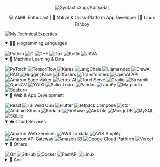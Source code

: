 <div align="center">
<p align="center">
  <img src="https://readme-typing-svg.demolab.com?font=Fira+Code&weight=500&size=30&pause=1000&color=4BFDF2&center=true&vCenter=true&width=300&lines=Syntaxtic+Sugr;Aditya+Raj&style=for-the-badge" alt="SyntaxticSugr/AdityaRaj" />
</p>

💻 AI/ML Enthusiast | 📱 Native & Cross-Platform App Developer | 🐧 Linux Fanboy
</div>

[![My Technical Experties](https://readme-typing-svg.demolab.com?font=Fira+Code&weight=500&duration=1500&pause=1000&color=4BFDF2&vCenter=true&repeat=false&width=300&lines=My+Technical+Experties)]()

<details open>
  <summary>👨‍💻 Programming Languages</summary><br>
  <img src="https://img.shields.io/badge/Python-3776AB?logo=python&logoColor=white&style=for-the-badge" alt="Python" />
  <img src="https://img.shields.io/badge/C-00599C?logo=c&logoColor=white&style=for-the-badge" alt="C" />
  <img src="https://img.shields.io/badge/C++-00599C.svg?logo=cplusplus&logoColor=white&style=for-the-badge" alt="C++" />
  <img src="https://img.shields.io/badge/Dart-0175C2.svg?logo=dart&logoColor=white&style=for-the-badge" alt="Dart" />
  <img src="https://img.shields.io/badge/Kotlin-7F52FF.svg?logo=kotlin&logoColor=white&style=for-the-badge" alt="Kotlin" />
  <img src="https://img.shields.io/badge/JAVA-FF7800.svg?logo=&logoColor=white&style=for-the-badge" alt="JAVA" />
</details>

<details open>
  <summary>🤖 Machine Learning & Data</summary>
  <br>
  <img src="https://img.shields.io/badge/PyTorch-EE4C2C?logo=pytorch&logoColor=white&style=for-the-badge" alt="PyTorch" />
  <img src="https://img.shields.io/badge/TensorFlow-FF6F00?logo=tensorflow&logoColor=white&style=for-the-badge" alt="TensorFlow" />
  <img src="https://img.shields.io/badge/Keras-D00000?logo=keras&logoColor=white&style=for-the-badge" alt="Keras" />
  <img src="https://img.shields.io/badge/LangChain-1C3C3C?logo=langchain&logoColor=white&style=for-the-badge" alt="LangChain" />
  <img src="https://img.shields.io/badge/LlamaIndex-000000?logo=ollama&logoColor=white&style=for-the-badge" alt="LlamaIndex" />
  <img src="https://img.shields.io/badge/CrewAI-FF5A50?logo=crewai&logoColor=white&style=for-the-badge" alt="CrewAI" />
  <img src="https://img.shields.io/badge/RAG-1C3C3C?logo=&logoColor=white&style=for-the-badge" alt="RAG" />
  <img src="https://img.shields.io/badge/HuggingFace-FFD21E?logo=huggingface&logoColor=black&style=for-the-badge" alt="HuggingFace" />
  <img src="https://img.shields.io/badge/Diffusers-FFD21E?logo=huggingface&logoColor=black&style=for-the-badge" alt="Diffusers" />
  <img src="https://img.shields.io/badge/Transformers-FFD21E?logo=huggingface&logoColor=black&style=for-the-badge" alt="Transformers" />
  <img src="https://img.shields.io/badge/OpenAI API-412991?logo=openai&logoColor=white&style=for-the-badge" alt="OpenAI API" />
  <img src="https://img.shields.io/badge/Amazon Sage Maker-232F3E?logo=amazon-web-services&logoColor=white&style=for-the-badge" alt="Amazon Sage Maker" />
  <img src="https://img.shields.io/badge/Vertex AI-4285F4?logo=google-cloud&logoColor=white&style=for-the-badge" alt="Vertex AI" />
  <img src="https://img.shields.io/badge/TorchServe-FF4B4B?logo=pytorch&logoColor=white&style=for-the-badge" alt="TorchServe" />
  <img src="https://img.shields.io/badge/Gradio-F97316?logo=gradio&logoColor=white&style=for-the-badge" alt="Gradio" />
  <img src="https://img.shields.io/badge/Streamlit-FF4B4B?logo=streamlit&logoColor=white&style=for-the-badge" alt="Streamlit" />
  <img src="https://img.shields.io/badge/OpenCV-5C3EE8?logo=opencv&logoColor=white&style=for-the-badge" alt="OpenCV" />
  <img src="https://img.shields.io/badge/YOLO-111F68?logo=yolo&logoColor=white&style=for-the-badge" alt="YOLO" />
  <img src="https://img.shields.io/badge/Scikit Learn-F7931E?logo=scikit-learn&logoColor=white&style=for-the-badge" alt="Scikit Learn" />
  <img src="https://img.shields.io/badge/Pandas-150458?logo=pandas&logoColor=white&style=for-the-badge" alt="Pandas" />
  <img src="https://img.shields.io/badge/NumPy-013243?logo=numpy&logoColor=white&style=for-the-badge" alt="NumPy" />
  <img src="https://img.shields.io/badge/Matplotlib-1C79B3?logo=python&logoColor=white&style=for-the-badge" alt="Matplotlib" />
  <img src="https://img.shields.io/badge/Seaborn-1C79B3?logo=python&logoColor=white&style=for-the-badge" alt="Seaborn" />
</details>

<details open>
  <summary>📱 Web & App Development</summary>
  <br>
  <img src="https://img.shields.io/badge/React-61DAFB?logo=react&logoColor=black&style=for-the-badge" alt="React" />
  <img src="https://img.shields.io/badge/Tailwind CSS-06B6D4?logo=tailwindcss&logoColor=white&style=for-the-badge" alt="Tailwind CSS" />
  <img src="https://img.shields.io/badge/Flutter-02569B?logo=flutter&logoColor=white&style=for-the-badge" alt="Flutter" />
  <img src="https://img.shields.io/badge/Jetpack Compose-4285F4?logo=jetpack-compose&logoColor=white&style=for-the-badge" alt="Jetpack Compose" />
  <img src="https://img.shields.io/badge/Ktor-087CFA?logo=ktor&logoColor=white&style=for-the-badge" alt="Ktor" />
  <img src="https://img.shields.io/badge/Android Studio-3DDC84?logo=android-studio&logoColor=white&style=for-the-badge" alt="Android Studio" />
  <img src="https://img.shields.io/badge/Kodular-A100FF?logo=&logoColor=white&style=for-the-badge" alt="Kodular" />
  <img src="https://img.shields.io/badge/Firebase-DD2C00?logo=firebase&logoColor=white&style=for-the-badge" alt="Firebase" />
  <img src="https://img.shields.io/badge/Airtable-F82B60?logo=airtable&logoColor=white&style=for-the-badge" alt="Airtable" />
  <img src="https://img.shields.io/badge/MongoDB-47A248?logo=mongodb&logoColor=white&style=for-the-badge" alt="MongoDB" />
  <img src="https://img.shields.io/badge/MySQL-4479A1?logo=mysql&logoColor=white&style=for-the-badge" alt="MySQL" />
  <img src="https://img.shields.io/badge/SQLite-003B57?logo=sqlite&logoColor=white&style=for-the-badge" alt="SQLite" />
</details>

<details open>
  <summary>☁️ Cloud Services</summary>
  <br>
  <img src="https://img.shields.io/badge/AWS-232F3E?logo=amazon-web-services&logoColor=white&style=for-the-badge" alt="Amazon Web Services" />
  <img src="https://img.shields.io/badge/AWS Lambda-232F3E?logo=aws-lambda&logoColor=white&style=for-the-badge" alt="AWS Lambda" />
  <img src="https://img.shields.io/badge/AWS Amplify-232F3E?logo=aws-amplify&logoColor=white&style=for-the-badge" alt="AWS Amplify" />
  <img src="https://img.shields.io/badge/Amazon API Gateway-232F3E?logo=amazon-api-gateway&logoColor=white&style=for-the-badge" alt="Amazon API Gateway" />
  <img src="https://img.shields.io/badge/Amazon S3-232F3E?logo=amazon-s3&logoColor=white&style=for-the-badge" alt="Amazon S3" />
  <img src="https://img.shields.io/badge/GCP-4285F4?logo=google-cloud&logoColor=white&style=for-the-badge" alt="Google Cloud Platform" />
  <img src="https://img.shields.io/badge/Vercel-000000?logo=vercel&logoColor=white&style=for-the-badge" alt="Vercel" />
</details>

<details open>
  <summary>🧰 Others</summary>
  <br>
  <img src="https://img.shields.io/badge/Git-F05032?logo=git&logoColor=white&style=for-the-badge" alt="Git" />
  <img src="https://img.shields.io/badge/GitHub-181717?logo=github&logoColor=white&style=for-the-badge" alt="GitHub" />
  <img src="https://img.shields.io/badge/Docker-2496ED?logo=docker&logoColor=white&style=for-the-badge" alt="Docker" />
  <img src="https://img.shields.io/badge/FastAPI-009688?logo=fastapi&logoColor=white&style=for-the-badge" alt="FastAPI" />
  <img src="https://img.shields.io/badge/Linux-000000?logo=linux&logoColor=white&style=for-the-badge" alt="Linux" />
</details>

<details>
  <summary>🌟 And</summary>
  <br>
  <img src="https://readme-typing-svg.demolab.com?font=Fira+Code&weight=500&duration=1500&pause=1000&color=4BFDF2&vCenter=true&repeat=false&width=400&lines=Always+Learning+Something+New+%3A%29" alt="Always Learning Something New" />
</details>

<br>
